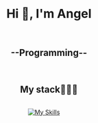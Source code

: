 

<!--h1 without bottom border-->
<div id="user-content-toc">
  <ul align="center">
    <summary><h1 style="display: inline-block">Hi 👋, I'm Angel</h1></summary>
  </ul>
</div>



<div id="user-content-toc">
  <ul align="center">
    <summary><h2 style="display: inline-block">--Programming--</h2></summary>
  </ul>
</div>


<div id="user-content-toc">
  <ul align="center">
    <summary><h2 style="display: inline-block">My stack👨🏻‍💻</h2></summary>
  </ul>
</div>

<div style="display: flex; justify-content: center;">
  <div>
    <a href="https://skillicons.dev">
      <img src="https://skillicons.dev/icons?i=vscode,html,css,java,spring,bootstrap,docker,git,angular,typescript,mysql," alt="My Skills">
    </a>
  </div>
</div>

